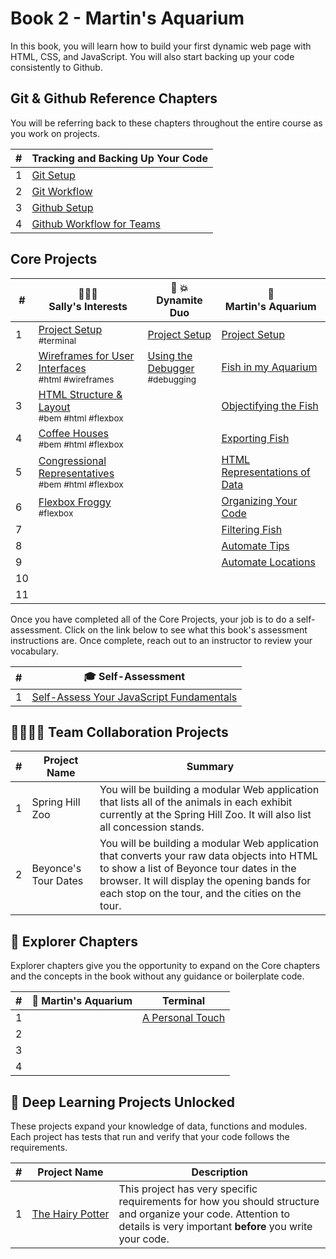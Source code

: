 # Book 2 - Martin's Aquarium

In this book, you will learn how to build your first dynamic web page with HTML, CSS, and JavaScript. You will also start backing up your code consistently to Github.

## Git &amp; Github Reference Chapters

You will be referring back to these chapters throughout the entire course as you work on projects.

| # | Tracking and Backing Up Your Code |
| --- | --- |
| 1 | [Git Setup](./chapters/GIT_SETUP.md) |
| 2 | [Git Workflow](./chapters/GIT_BASICS.md) |
| 3 | [Github Setup](./chapters/GIT_REMOTE_BACKUP.md) |
| 4 | [Github Workflow for Teams](./chapters/GIT_WORKFLOW.md) |

## Core Projects

| # | 👩🏾‍⚕️ <br/> Sally's Interests | 🧨 💥 <br/> Dynamite Duo | 🐠 <br/> Martin's Aquarium |
| --- | --- | --- | --- |
| 1   | [Project Setup](./chapters/SALLY_SETUP.md) <br/> <sub style="font-size:0.85rem;">#terminal</sub>  | [Project Setup](./chapters/DUO_SETUP.md) | [Project Setup](./chapters/CLI_BASICS.md) |
| 2   | [Wireframes for User Interfaces](./chapters/MA_WIREFRAMES.md) <br/> <sub style="font-size:0.85rem;">#html #wireframes</sub> | [Using the Debugger](./chapters/DEBUGGING_INTRO.md) <br/> <sub style="font-size:0.85rem;">#debugging</sub> | [Fish in my Aquarium](./chapters/MA_AQUARIUM_DESIGN.md)</sub> |
| 3   | [HTML Structure &amp; Layout](./chapters/HTML_COMPONENTS.md) <br/> <sub style="font-size:0.85rem;">#bem #html #flexbox</sub> |  | [Objectifying the Fish](./chapters/MA_DATA_STRUCTURES.md) |
| 4   | [Coffee Houses](./chapters/COFFEE_HOUSES.md) <br/> <sub style="font-size:0.85rem;">#bem #html #flexbox</sub> |  | [Exporting Fish](./chapters/MA_EXPORTING_FISH.md) |
| 5   | [Congressional Representatives](./chapters/REPRESENTATIVES.md) <br/> <sub style="font-size:0.85rem;">#bem #html #flexbox</sub> |  | [HTML Representations of Data](./chapters/MA_CREATING_FISH_COMPONENTS.md) |
| 6   | [Flexbox Froggy](./chapters/FROGGY.md) <br/> <sub style="font-size:0.85rem;">#flexbox</sub> |  | [Organizing Your Code](./chapters/MA_ORGANIZATION.md) |
| 7   |  |  | [Filtering Fish](./chapters/MA_FILTERING_FISH.md) |
| 8   |  |  | [Automate Tips](./chapters/MA_AUTOMATE_TIPS.md) |
| 9   |  |  | [Automate Locations](./chapters/MA_AUTOMATE_LOCATIONS.md) |
| 10  |  |
| 11  |   |

Once you have completed all of the Core Projects, your job is to do a self-assessment. Click on the link below to see what this book's assessment instructions are. Once complete, reach out to an instructor to review your vocabulary.

| # | 🎓  Self-Assessment |
| --- | --- |
| 1 | [Self-Assess Your JavaScript Fundamentals](../projects/tier-1/modern-farm/) |


## 👩‍👩‍👧‍👦 Team Collaboration Projects

| #   | Project Name  | Summary  |
| --- | --- | --- |
| 1   | Spring Hill Zoo | You will be building a modular Web application that lists all of the animals in each exhibit currently at the Spring Hill Zoo. It will also list all concession stands.                                          |
| 2   | Beyonce's Tour Dates | You will be building a modular Web application that converts your raw data objects into HTML to show a list of Beyonce tour dates in the browser. It will display the opening bands for each stop on the tour, and the cities on the tour. |

## 🧭 Explorer Chapters

Explorer chapters give you the opportunity to expand on the Core chapters and the concepts in the book without any guidance or boilerplate code.

| #   | 🐠 Martin's Aquarium  | Terminal |
| --- | --- | --- |
| 1   |  | [A Personal Touch](./chapters/TERMINAL_WELCOME.md)  |
| 2   |  |
| 3   | |
| 4   |  |

## 🔐 Deep Learning Projects Unlocked

These projects expand your knowledge of data, functions and modules. Each project has tests that run and verify that your code follows the requirements.

| #   | Project Name  | Description |
| --- | --- | --- |
| 1   | [The&nbsp;Hairy&nbsp;Potter](../projects/tier-1/hairy-potter/) | This project has very specific requirements for how you should structure and organize your code. Attention to details is very important **before** you write your code. |
